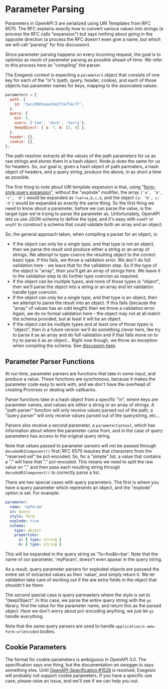 # Parameter Parsing

Parameters in OpenAPI 3 are serialized using URI Templates from RFC 6570.
The RFC explains exactly how to convert various values into strings
(a process the RFC calls "expansion") but says nothing about going in the
opposite direction (a process the RFC doesn't even give a name, but which
we will call "parsing" for this discussion).

Since parameter parsing happens on every incoming request, the goal is to
optimize as much of parameter parsing as possible ahead-of-time. We refer
to this process here as "compiling" the parser.

The Exegesis context is expecting a `parameters` object that consists of one
key for each of the "in"s (path, query, header, cookie), and each of those
objects has parameter names for keys, mapping to the associated values:

```js
parameters = {
  path: {
    id: '5acc0981eaad142f3a754c77',
  },
  query: {
    min: 6,
    users: ['tom', 'dick', 'harry'],
    deepObject: { a: 7, b: [2, 4] },
  },
  header: {},
  cookie: {},
};
```

The path resolver extracts all the values of the path parameters for us as raw
strings and stores them in a hash object. Node.js does the same for us for
headers. So, our goal is; given a hash object of path parmaters, a hash object
of headers, and a query string, produce the above, in as short a time as possible.

The first thing to note about URI template expansion is that, using "[form-style
query expansion](https://tools.ietf.org/html/rfc6570#section-3.2.8)", without
the "explode" modifier, the array `['a', 'b', 'c', 'd']` would be expanded as
`?var=a,b,c,d`, and the object `{a: 'b', c: 'd'}` would be expanded as exactly
the same thing. So the first thing we need to know about a parameter, before
we can parse the value, is the target type we're trying to parse the parameter
as. Unfortunately, OpenAPI lets us use JSON-schema to define the type, and it's
easy with `oneOf` or `anyOf` to construct a schema that could validate both
an array and an object.

So, the general approach taken, when compiling a parser for an object, is:

- If the object can only be a single type, and that type is not an object,
  then we parse the result and produce either a string or an array of strings.
  We attempt to type-coerce the resulting object to the correct basic type. If
  this fails, we throw a validation error. We don't do full validation here -
  we leave that for the validation step. So if the type of the object is
  "array", then you'll get an array of strings here. We leave it to the
  validation step to do further type coercion as required.
- If the object can be multiple types, and none of those types is "object",
  then we'll parse the object into a string or an array and let validation
  handle type coercion.
- If the object can only be a single type, and that type is an object,
  then we attempt to parse the result into an object. If this fails (because
  the "array" of values has an odd length) then we throw a validation error.
  Again, we do no formal validation here - the object may not at all match
  the schema provided, but at least it will be an object.
- If the object can be multiple types and at least one of those types is
  "object", then in a future version we'll do something clever here, like try
  to parse it as an array and do full validation and if that fails move on to
  try to parse it as an object... Right now though, we throw an exception
  when compiling the schema. See [discussion here](https://github.com/OAI/OpenAPI-Specification/issues/1535#issuecomment-380032898).

## Parameter Parser Functions

At run time, parameter parsers are functions that take in some input, and produce
a value. These functions are synchonous, because it makes the parameter
code easy to work with, and we don't have the overhead of creating Promises or
dealing with callbacks.

Parser functions take in a hash object from a specific "in", where keys are
parameter names, and values are either a string or an array of strings. A
"path parser" function will only receive values parsed out of the path, a
"query parser" will only receive values parsed out of the querystring, etc...

Parsers also receive a second parameter, a `parameterContext`, which has
information about where the parameter came from, and in the case of query
parameters has access to the original query string.

Note that values passed to parameter parsers will not be passed through
`decodeURIComponent()` first; RFC 6570 requires that characters from the
"reserved set" be pct-encoded. So, for a "simple" list, a value that contains
a "," will have that "," pct-encoded. This means we need to split the raw
value on "," and then pass each resulting string through `decodeURIComponent()`
to correctly parse a list.

There are two special cases with query parameters. The first is where you
have a query parameter which represents an object, and the "explode" option is
set. For example:

```yaml
parameter:
  name: 'myParam'
  in: query
  style: form
  explode: true
  schema:
    type: object
    properties:
      a: { type: string }
      b: { type: string }
```

This will be expanded in the query string as '?a=foo&b=bar'. Note that the name
of our parameter, 'myParam', doesn't even appear in the query string.

As a result, query parameter parsers for exploded objects are passesd the entire
set of extracted values as their 'value', and simply return it. We let validation
take care of working out if the are extra fields in the object that shouldn't be
there.

The second special case is query parmaeters where the style is set to "deepObject".
In this case, we parse the entire query string with the `qs` library, find the
value for the parameter name, and return this as the parsed object. Here we
don't worry about pct-encoding anything, we just let `qs` handle everything.

Note that the same query parsers are used to handle `application/x-www-form-urlencoded`
bodies.

## Cookie Parameters

The format for cookie parameters is ambiguous in OpenAPI 3.0. The specification
says one thing, but the documentation on swagger.io says something else.
Until [OpenAPI-Specification #1528](https://github.com/OAI/OpenAPI-Specification/issues/1528)
is resolved, Exegesis will probably not support cookie parameters. If you have a specific
use case, please raise an issue, and we'll see if we can help you out.
